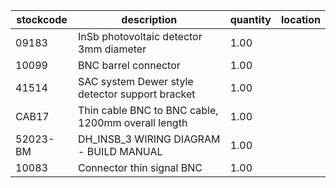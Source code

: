 |stockcode|description|quantity|location|
|---------|-----------|--------|--------|
|09183|InSb photovoltaic detector 3mm diameter|1.00||
|10099|BNC barrel connector|1.00||
|41514|SAC system Dewer style detector support bracket|1.00||
|CAB17|Thin cable BNC to BNC cable, 1200mm overall length|1.00||
|52023-BM|DH_INSB_3 WIRING DIAGRAM - BUILD MANUAL|1.00||
|10083|Connector thin signal BNC|1.00||
